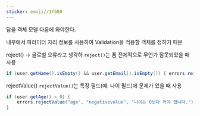```yaml
---
sticker: emoji//1f600
---
```

담을 객체 모델 다음에 와야한다.

내부에서 파라미터 자리 정보를 사용하여 Validation을 적용할 객체를 정하기 때문

reject() -> 글로벌 오류라고 생각하
`reject()`는 폼 전체적으로 무언가 잘못되었을 때 사용

```java
if (user.getName().isEmpty() && user.getEmail().isEmpty()) { errors.reject("formError", "이름과 이메일은 반드시 입력해야 합니다."); }
```

rejectValue() 
`rejectValue()`는 특정 필드(예: 나이 필드)에 문제가 있을 때 사용

```java
if (user.getAge() < 0) {
    errors.rejectValue("age", "negativevalue", "나이는 0보다 커야 합니다.");
}
```